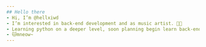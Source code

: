 ```yaml
---
## Hello there
- Hi, I’m @hellxiwd
- I’m interested in back-end development and as music artist. 🎼✨
- Learning python on a deeper level, soon planning begin learn back-end stack. (API, ORM and migrations, optimisations, Docker, advanced Git, Testing and debugging, DB)
- 🐱mneow~
---
```


<!---
hellxiwd/hellxiwd is a ✨ special ✨ repository because its `README.md` (this file) appears on your GitHub profile.
You can click the Preview link to take a look at your changes.
--->
